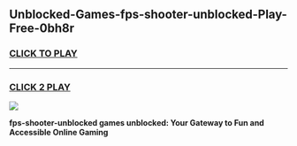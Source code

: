 
## Unblocked-Games-fps-shooter-unblocked-Play-Free-0bh8r
<h3>
<a href="https://premium76.site?title=fps-shooter-unblocked&ref=23A">CLICK TO PLAY</a></h3>
<hr>

<h3>
<a href="https://premium76.site?title=fps-shooter-unblocked&ref=23A">CLICK 2 PLAY</a>
  
</h3>

<a href="https://premium76.site?title=fps-shooter-unblocked&ref=23A"><img src="https://clearcache.store/games.png"></a>


**fps-shooter-unblocked games unblocked: Your Gateway to Fun and Accessible Online Gaming**
